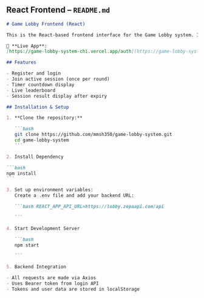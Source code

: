 ## React Frontend – `README.md`

````markdown
# Game Lobby Frontend (React)

This is the React-based frontend interface for the Game Lobby system. It lets users register, log in, join a game session by selecting a number, and view live leaderboard and session results.

🔗 **Live App**:  
[https://game-lobby-system-chi.vercel.app/auth](https://game-lobby-system-chi.vercel.app)

## Features

- Register and login
- Join active session (once per round)
- Timer countdown display
- Live leaderboard
- Session result display after expiry

## Installation & Setup

1. **Clone the repository:**

   ```bash
   git clone https://github.com/mmsh350/game-lobby-system.git
   cd game-lobby-system
   ```

2. Install Dependency

```bash
npm install
```

3. Set up environment variables:
   Create a .env file and add your backend URL:

   ```bash REACT_APP_API_URL=https://lobby.zepaapi.com/api

   ```

4. Start Development Server

   ```bash
   npm start

   ```

5. Backend Integration

- All requests are made via Axios
- Uses Bearer token from login API
- Tokens and user data are stored in localStorage
````
